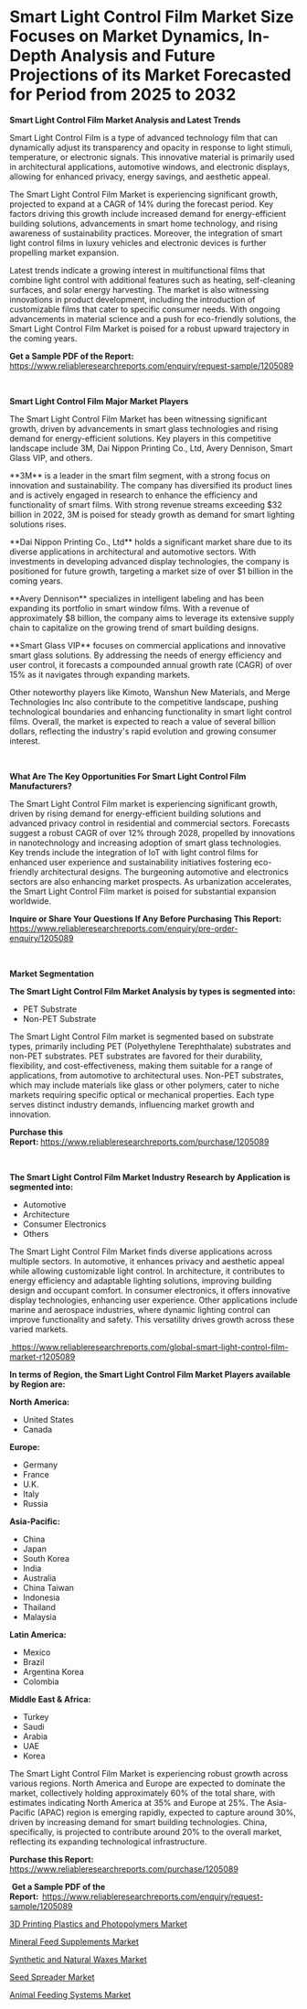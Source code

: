 <p><h1>Smart Light Control Film Market Size Focuses on Market Dynamics, In-Depth Analysis and Future Projections of its Market Forecasted for Period from 2025 to 2032</h1></p><p><strong>Smart Light Control Film Market Analysis and Latest Trends</strong></p>
<p><p>Smart Light Control Film is a type of advanced technology film that can dynamically adjust its transparency and opacity in response to light stimuli, temperature, or electronic signals. This innovative material is primarily used in architectural applications, automotive windows, and electronic displays, allowing for enhanced privacy, energy savings, and aesthetic appeal.</p><p>The Smart Light Control Film Market is experiencing significant growth, projected to expand at a CAGR of 14% during the forecast period. Key factors driving this growth include increased demand for energy-efficient building solutions, advancements in smart home technology, and rising awareness of sustainability practices. Moreover, the integration of smart light control films in luxury vehicles and electronic devices is further propelling market expansion.</p><p>Latest trends indicate a growing interest in multifunctional films that combine light control with additional features such as heating, self-cleaning surfaces, and solar energy harvesting. The market is also witnessing innovations in product development, including the introduction of customizable films that cater to specific consumer needs. With ongoing advancements in material science and a push for eco-friendly solutions, the Smart Light Control Film Market is poised for a robust upward trajectory in the coming years.</p></p>
<p><strong>Get a Sample PDF of the Report:&nbsp;</strong> <a href="https://www.reliableresearchreports.com/enquiry/request-sample/1205089?utm_campaign=11&utm_medium=2&utm_source=Github&utm_content=ia&utm_term=03022025&utm_id=smart-light-control-film">https://www.reliableresearchreports.com/enquiry/request-sample/1205089</a></p>
<p>&nbsp;</p>
<p><strong>Smart Light Control Film Major Market Players</strong></p>
<p><p>The Smart Light Control Film Market has been witnessing significant growth, driven by advancements in smart glass technologies and rising demand for energy-efficient solutions. Key players in this competitive landscape include 3M, Dai Nippon Printing Co., Ltd, Avery Dennison, Smart Glass VIP, and others.</p><p>**3M** is a leader in the smart film segment, with a strong focus on innovation and sustainability. The company has diversified its product lines and is actively engaged in research to enhance the efficiency and functionality of smart films. With strong revenue streams exceeding $32 billion in 2022, 3M is poised for steady growth as demand for smart lighting solutions rises.</p><p>**Dai Nippon Printing Co., Ltd** holds a significant market share due to its diverse applications in architectural and automotive sectors. With investments in developing advanced display technologies, the company is positioned for future growth, targeting a market size of over $1 billion in the coming years.</p><p>**Avery Dennison** specializes in intelligent labeling and has been expanding its portfolio in smart window films. With a revenue of approximately $8 billion, the company aims to leverage its extensive supply chain to capitalize on the growing trend of smart building designs.</p><p>**Smart Glass VIP** focuses on commercial applications and innovative smart glass solutions. By addressing the needs of energy efficiency and user control, it forecasts a compounded annual growth rate (CAGR) of over 15% as it navigates through expanding markets.</p><p>Other noteworthy players like Kimoto, Wanshun New Materials, and Merge Technologies Inc also contribute to the competitive landscape, pushing technological boundaries and enhancing functionality in smart light control films. Overall, the market is expected to reach a value of several billion dollars, reflecting the industry's rapid evolution and growing consumer interest.</p></p>
<p>&nbsp;</p>
<p><strong>What Are The Key Opportunities For Smart Light Control Film Manufacturers?</strong></p>
<p><p>The Smart Light Control Film market is experiencing significant growth, driven by rising demand for energy-efficient building solutions and advanced privacy control in residential and commercial sectors. Forecasts suggest a robust CAGR of over 12% through 2028, propelled by innovations in nanotechnology and increasing adoption of smart glass technologies. Key trends include the integration of IoT with light control films for enhanced user experience and sustainability initiatives fostering eco-friendly architectural designs. The burgeoning automotive and electronics sectors are also enhancing market prospects. As urbanization accelerates, the Smart Light Control Film market is poised for substantial expansion worldwide.</p></p>
<p><strong>Inquire or Share Your Questions If Any Before Purchasing This Report:</strong> <a href="https://www.reliableresearchreports.com/enquiry/pre-order-enquiry/1205089?utm_campaign=11&utm_medium=2&utm_source=Github&utm_content=ia&utm_term=03022025&utm_id=smart-light-control-film">https://www.reliableresearchreports.com/enquiry/pre-order-enquiry/1205089</a></p>
<p>&nbsp;</p>
<p><strong>Market Segmentation</strong></p>
<p><strong>The Smart Light Control Film Market Analysis by types is segmented into:</strong></p>
<p><ul><li>PET Substrate</li><li>Non-PET Substrate</li></ul></p>
<p><p>The Smart Light Control Film market is segmented based on substrate types, primarily including PET (Polyethylene Terephthalate) substrates and non-PET substrates. PET substrates are favored for their durability, flexibility, and cost-effectiveness, making them suitable for a range of applications, from automotive to architectural uses. Non-PET substrates, which may include materials like glass or other polymers, cater to niche markets requiring specific optical or mechanical properties. Each type serves distinct industry demands, influencing market growth and innovation.</p></p>
<p><strong>Purchase this Report:&nbsp;</strong><a href="https://www.reliableresearchreports.com/purchase/1205089?utm_campaign=11&utm_medium=2&utm_source=Github&utm_content=ia&utm_term=03022025&utm_id=smart-light-control-film">https://www.reliableresearchreports.com/purchase/1205089</a></p>
<p>&nbsp;</p>
<p><strong>The Smart Light Control Film Market Industry Research by Application is segmented into:</strong></p>
<p><ul><li>Automotive</li><li>Architecture</li><li>Consumer Electronics</li><li>Others</li></ul></p>
<p><p>The Smart Light Control Film Market finds diverse applications across multiple sectors. In automotive, it enhances privacy and aesthetic appeal while allowing customizable light control. In architecture, it contributes to energy efficiency and adaptable lighting solutions, improving building design and occupant comfort. In consumer electronics, it offers innovative display technologies, enhancing user experience. Other applications include marine and aerospace industries, where dynamic lighting control can improve functionality and safety. This versatility drives growth across these varied markets.</p></p>
<p><a href="https://www.reliableresearchreports.com/global-smart-light-control-film-market-r1205089?utm_campaign=11&utm_medium=2&utm_source=Github&utm_content=ia&utm_term=03022025&utm_id=smart-light-control-film">&nbsp;https://www.reliableresearchreports.com/global-smart-light-control-film-market-r1205089</a></p>
<p><strong>In terms of Region, the Smart Light Control Film Market Players available by Region are:</strong></p>
<p>
    <p> <strong> North America: </strong>
        <ul>
            <li>United States</li>
            <li>Canada</li>
        </ul>
        </p> 
    <p> <strong> Europe: </strong>
        <ul>
            <li>Germany</li>
            <li>France</li>
            <li>U.K.</li>
            <li>Italy</li>
            <li>Russia</li>
        </ul>
        </p> 
    <p> <strong> Asia-Pacific: </strong>
        <ul>
            <li>China</li>
            <li>Japan</li>
            <li>South Korea</li>
            <li>India</li>
            <li>Australia</li>
            <li>China Taiwan</li>
            <li>Indonesia</li>
            <li>Thailand</li>
            <li>Malaysia</li>
        </ul>
        </p> 
    <p> <strong> Latin America: </strong>
        <ul>
            <li>Mexico</li>
            <li>Brazil</li>
            <li>Argentina Korea</li>
            <li>Colombia</li>
        </ul>
        </p> 
    <p> <strong> Middle East & Africa: </strong>
        <ul>
            <li>Turkey</li>
            <li>Saudi</li>
            <li>Arabia</li>
            <li>UAE</li>
            <li>Korea</li>
        </ul>
    </p>
    </p>
<p><p>The Smart Light Control Film Market is experiencing robust growth across various regions. North America and Europe are expected to dominate the market, collectively holding approximately 60% of the total share, with estimates indicating North America at 35% and Europe at 25%. The Asia-Pacific (APAC) region is emerging rapidly, expected to capture around 30%, driven by increasing demand for smart building technologies. China, specifically, is projected to contribute around 20% to the overall market, reflecting its expanding technological infrastructure.</p></p>
<p><strong>Purchase this Report: </strong><a href="https://www.reliableresearchreports.com/purchase/1205089?utm_campaign=11&utm_medium=2&utm_source=Github&utm_content=ia&utm_term=03022025&utm_id=smart-light-control-film">https://www.reliableresearchreports.com/purchase/1205089</a></p>
<p>&nbsp;<strong>Get a Sample PDF of the Report:&nbsp;&nbsp;</strong><a href="https://www.reliableresearchreports.com/enquiry/request-sample/1205089?utm_campaign=11&utm_medium=2&utm_source=Github&utm_content=ia&utm_term=03022025&utm_id=smart-light-control-film">https://www.reliableresearchreports.com/enquiry/request-sample/1205089</a></p>
<p><strong></strong></p>
<p><p><a href="https://github.com/domoniqueluoma76/Market-Research-Report-List-1/blob/main/3d-printing-plastics-and-photopolymers-market.md?utm_campaign=11&utm_medium=2&utm_source=Github&utm_content=ia&utm_term=03022025&utm_id=smart-light-control-film">3D Printing Plastics and Photopolymers Market</a></p><p><a href="https://www.linkedin.com/pulse/assessment-mineral-feed-supplements-market-current-landscape-wblff?utm_campaign=11&utm_medium=2&utm_source=Github&utm_content=ia&utm_term=03022025&utm_id=smart-light-control-film">Mineral Feed Supplements Market</a></p><p><a href="https://github.com/leopardmicheal7019/Market-Research-Report-List-1/blob/main/synthetic-and-natural-waxes-market.md?utm_campaign=11&utm_medium=2&utm_source=Github&utm_content=ia&utm_term=03022025&utm_id=smart-light-control-film">Synthetic and Natural Waxes Market</a></p><p><a href="https://www.linkedin.com/pulse/seed-spreader-market-size-forecast-2025-2032-cagr-95-development-vsinf?utm_campaign=11&utm_medium=2&utm_source=Github&utm_content=ia&utm_term=03022025&utm_id=smart-light-control-film">Seed Spreader Market</a></p><p><a href="https://www.linkedin.com/pulse/animal-feeding-systems-market-growth-segmentation-regional-gy66f?utm_campaign=11&utm_medium=2&utm_source=Github&utm_content=ia&utm_term=03022025&utm_id=smart-light-control-film">Animal Feeding Systems Market</a></p></p>